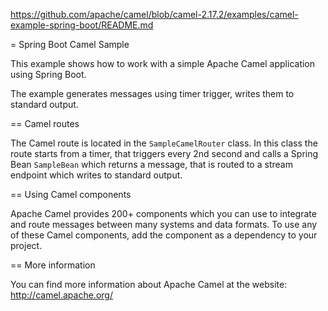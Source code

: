 https://github.com/apache/camel/blob/camel-2.17.2/examples/camel-example-spring-boot/README.md

= Spring Boot Camel Sample

This example shows how to work with a simple Apache Camel application using Spring Boot.

The example generates messages using timer trigger, writes them to standard output.

== Camel routes

The Camel route is located in the `SampleCamelRouter` class. In this class the route
starts from a timer, that triggers every 2nd second and calls a Spring Bean `SampleBean`
which returns a message, that is routed to a stream endpoint which writes to standard output.

== Using Camel components

Apache Camel provides 200+ components which you can use to integrate and route messages between many systems
and data formats. To use any of these Camel components, add the component as a dependency to your project.

== More information

You can find more information about Apache Camel at the website: http://camel.apache.org/
